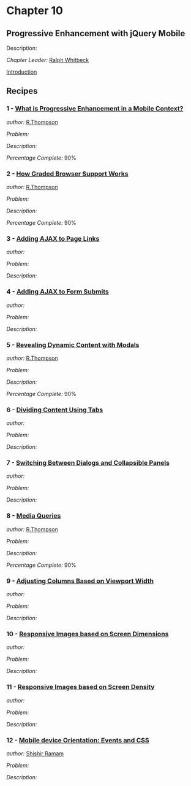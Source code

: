 # Chapter 10

## Progressive Enhancement with jQuery Mobile

Description: 

*Chapter Leader:* <a href="mailto:rwhitbeck@appendto.com">Ralph Whitbeck</a>

<a href="/jquerymobilecookbook/book/blob/master/10-progressive-enhancement-with-jquery-mobile/introduction.adoc">Introduction</a>

## Recipes

### 1 - <a href="/jquerymobilecookbook/book/blob/master/10-progressive-enhancement-with-jquery-mobile/recipe-1.adoc">What is Progressive Enhancement in a Mobile Context?</a>
*author:* <a href="mailto:whynetsolutions@aol.com">R.Thompson</a>

*Problem:* 

*Description:*

*Percentage Complete:* 90%

### 2 - <a href="/jquerymobilecookbook/book/blob/master/10-progressive-enhancement-with-jquery-mobile/recipe-2.adoc">How Graded Browser Support Works</a>
*author:* <a href="mailto:whynetsolutions@aol.com">R.Thompson</a>

*Problem:* 

*Description:*


*Percentage Complete:* 90%

### 3 - <a href="/jquerymobilecookbook/book/blob/master/10-progressive-enhancement-with-jquery-mobile/recipe-3.adoc">Adding AJAX to Page Links</a>
*author:* <a href="mailto:"></a>

*Problem:* 

*Description:*

### 4 - <a href="/jquerymobilecookbook/book/blob/master/10-progressive-enhancement-with-jquery-mobile/recipe-4.adoc">Adding AJAX to Form Submits</a>
*author:* <a href="mailto:"></a>

*Problem:* 

*Description:*

### 5 - <a href="/jquerymobilecookbook/book/blob/master/10-progressive-enhancement-with-jquery-mobile/recipe-5.adoc">Revealing Dynamic Content with Modals</a>
*author:* <a href="mailto:whynetsolutions@aol.com">R.Thompson</a>

*Problem:* 

*Description:*

*Percentage Complete:* 90%

### 6 - <a href="/jquerymobilecookbook/book/blob/master/10-progressive-enhancement-with-jquery-mobile/recipe-6.adoc">Dividing Content Using Tabs</a>
*author:* <a href="mailto:"></a>

*Problem:* 

*Description:*

### 7 - <a href="/jquerymobilecookbook/book/blob/master/10-progressive-enhancement-with-jquery-mobile/recipe-7.adoc">Switching Between Dialogs and Collapsible Panels</a>
*author:* <a href="mailto:"></a>

*Problem:* 

*Description:*

### 8 - <a href="/jquerymobilecookbook/book/blob/master/10-progressive-enhancement-with-jquery-mobile/recipe-8.adoc">Media Queries</a>
*author:* <a href="mailto:whynetsolutions@aol.com">R.Thompson</a>

*Problem:* 

*Description:*

*Percentage Complete:* 90%

### 9 - <a href="/jquerymobilecookbook/book/blob/master/10-progressive-enhancement-with-jquery-mobile/recipe-9.adoc">Adjusting Columns Based on Viewport Width</a>
*author:* <a href="mailto:"></a>

*Problem:* 

*Description:*

### 10 - <a href="/jquerymobilecookbook/book/blob/master/10-progressive-enhancement-with-jquery-mobile/recipe-10.adoc">Responsive Images based on Screen Dimensions</a>
*author:* <a href="mailto:"></a>

*Problem:* 

*Description:*

### 11 - <a href="/jquerymobilecookbook/book/blob/master/10-progressive-enhancement-with-jquery-mobile/recipe-11.adoc">Responsive Images based on Screen Density</a>
*author:* <a href="mailto:"></a>

*Problem:* 

*Description:*

### 12 - <a href="/jquerymobilecookbook/book/blob/master/10-progressive-enhancement-with-jquery-mobile/recipe-12.adoc">Mobile device Orientation: Events and CSS</a>
*author:* <a href="mailto:sramam@gmail.com">Shishir Ramam</a>

*Problem:* 

*Description:*

